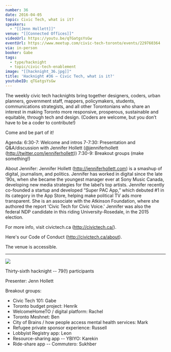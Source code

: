 ```yaml
---
number: 36
date: 2016-04-05
topic: Civic Tech, what is it?
speakers:
  - "[[Jenn Hollett]]"
venue: "[[Connected Offices]]"
videoUrl: https://youtu.be/qTGatgsYsGw
eventUrl: https://www.meetup.com/civic-tech-toronto/events/229760364
via: in-person
booker: Gabe
tags:
  - type/hacknight
  - topic/civic-tech-enablement
image: "[[hacknight_36.jpg]]"
title: 'Hacknight #36 – Civic Tech, what is it?'
youtubeID: qTGatgsYsGw
---
```

The weekly civic tech hacknights bring together designers, coders, urban planners, government staff, mappers, policymakers, students, communications strategists, and all other Torontonians who share an interest in making Toronto more responsive, prosperous, sustainable and equitable, through tech and design. (Coders are welcome, but you don’t have to be a coder to contribute!)

Come and be part of it!

Agenda:
6:30-7: Welcome and intros
7-7:30: Presentation and Q&A/discussion with Jennifer Hollett (@jenniferhollett (http://twitter.com/jenniferhollett))
7:30-9: Breakout groups (make something!)

About Jennifer:
Jennifer Hollett (http://jenniferhollett.com) is a smashup of digital, journalism, and politics. Jennifer has worked in digital since the late ’90s, when she became the youngest manager ever at Sony Music Canada, developing new media strategies for the label’s top artists. Jennifer recently co-founded a startup and developed “Super PAC App,” which debuted #1 in its category in the App Store, helping make political TV ads more transparent. She is an associate with the Atkinson Foundation, where she authored the report 'Civic Tech for Civic Voice.' Jennifer was also the federal NDP candidate in this riding University-Rosedale, in the 2015 election.

For more info, visit civictech.ca (http://civictech.ca/).

Here's our Code of Conduct (http://civictech.ca/about).

The venue is accessible.

---

![](https://mlydg0vejq30.i.optimole.com/w:930/h:522/q:mauto/f:best/https://civictech.ca/wp-content/uploads/2016/04/jen.jpg)

Thirty-sixth hacknight -- 79(!) participants

Presenter: Jenn Hollett

Breakout groups:
-   Civic Tech 101: Gabe
-   Toronto budget project: Henrik
-   WelcomeHomeTO / digital platform: Rachel
-   Toronto Meshnet: Ben
-   City of Brains / how people access mental health services: Mark
-   Refugee private sponsor experience: Russell
-   Lobbyist Registry app: Leon
-   Resource-sharing app -- YBIYO: Karekin
-   Ride-share app -- Commutero: Sukhber
